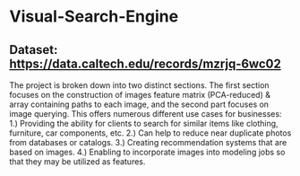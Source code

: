 # Visual-Search-Engine
## Dataset: https://data.caltech.edu/records/mzrjq-6wc02

The project is broken down into two distinct sections. The first section focuses on the construction of images feature matrix (PCA-reduced) & array containing paths to each image, and the second part focuses on image querying. This offers numerous different use cases for businesses:
1.) Providing the ability for clients to search for similar items like clothing, furniture, car components, etc.
2.) Can help to reduce near duplicate photos from databases or catalogs.
3.) Creating recommendation systems that are based on images.
4.) Enabling to incorporate images into modeling jobs so that they may be utilized as features.
